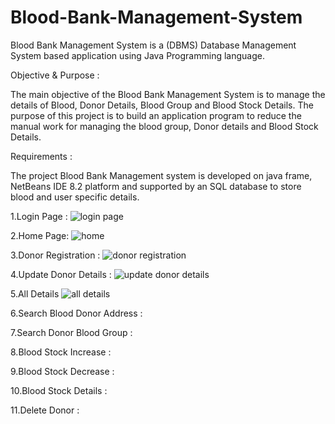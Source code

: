 # Blood-Bank-Management-System
Blood Bank Management System is a (DBMS) Database Management System based application using Java Programming language.

Objective & Purpose :

The main objective of the Blood Bank Management System is to manage the details of Blood, Donor Details, Blood Group and Blood Stock Details. The purpose of this project is to build an application program to reduce the manual work for managing the blood group, Donor details and Blood Stock Details.

Requirements :

The project Blood Bank Management system is developed on java frame, NetBeans IDE 8.2 platform and supported by an SQL database to store blood and user specific details.

1.Login Page :
![login page](https://user-images.githubusercontent.com/96612997/147398272-d98f0a15-be00-4f78-92cd-6d86a229df00.png)

2.Home Page:
![home](https://user-images.githubusercontent.com/96612997/147398300-bc278dcd-f4ef-4821-867a-ac80de84a287.png)

3.Donor Registration :
![donor registration](https://user-images.githubusercontent.com/96612997/147398302-3cd6e517-11b4-428c-9132-78f13df1ab49.png)

4.Update Donor Details :
![update donor details](https://user-images.githubusercontent.com/96612997/147398305-5edc3a7f-e791-4fb4-a8b2-15b3c0d6a804.png)

5.All Details
![all details](https://user-images.githubusercontent.com/96612997/147398307-1c62ec74-e0f0-4474-8912-2747374ac735.png)

6.Search Blood Donor Address :

7.Search Donor Blood Group :

8.Blood Stock Increase :

9.Blood Stock Decrease :

10.Blood Stock Details :

11.Delete Donor :
